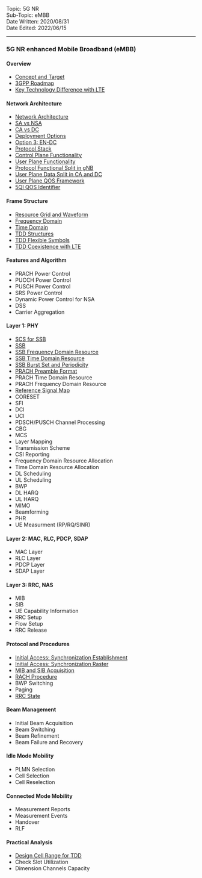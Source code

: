 Topic: 5G NR<br>
Sub-Topic: eMBB<br>
Date Written: 2020/08/31<br>
Date Edited: 2022/06/15<br>

---

### 5G NR enhanced Mobile Broadband (eMBB)

#### Overview 

- [Concept and Target](/nr_embb/nr_embb_overview.md?id=Concept-and-Target)<br>
- [3GPP Roadmap](/nr_embb/nr_embb_overview.md?id=3GPP-Roadmap)<br>
- [Key Technology Difference with LTE](/nr_embb/nr_embb_overview.md?id=Key-Technology-Difference-with-LTE)<br>

#### Network Architecture

- [Network Architecture](/nr_embb/nr_embb_nwarchitecture.md?id=Network-Architecture)<br>
- [SA vs NSA](/nr_embb/nr_embb_nwarchitecture.md?id=SA-vs-NSA)<br>
- [CA vs DC](/nr_embb/nr_embb_nwarchitecture.md?id=CA-vs-DC)<br>
- [Deployment Options](/nr_embb/nr_embb_nwarchitecture.md?id=Deployment-Options)<br>
- [Option 3: EN-DC](/nr_embb/nr_embb_nwarchitecture.md?id=Option-3-EN-DC)<br>
- [Protocol Stack](/nr_embb/nr_embb_nwarchitecture.md?id=Protocol-Stack)<br>
- [Control Plane Functionality](/nr_embb/nr_embb_nwarchitecture.md?id=Control-Plane-Functionality)<br>
- [User Plane Functionality](/nr_embb/nr_embb_nwarchitecture.md?id=Control-Plane-Functionality)<br>
- [Protocol Functional Split in gNB](/nr_embb/nr_embb_nwarchitecture.md?id=Protocol-Functional-Split-in-gNB)<br>
- [User Plane Data Split in CA and DC](/nr_embb/nr_embb_nwarchitecture.md?id=User-Plane-Data-Split-in-CA-and-DC)<br>
- [User Plane QOS Framework](/nr_embb/nr_embb_nwarchitecture.md?id=User-Plane-QOS-Framework)<br>
- [5QI QOS Identifier](/nr_embb/nr_embb_nwarchitecture.md?id=_5QI-QOS-Identifier)<br>

#### Frame Structure

- [Resource Grid and Waveform](/nr_embb/nr_embb_framestructure.md?id=Resource-Grid-and-Waveform)<br>
- [Frequency Domain](/nr_embb/nr_embb_framestructure.md?id=Frequency-Domain)<br>
- [Time Domain](/nr_embb/nr_embb_framestructure.md?id=Time-Domain)<br>
- [TDD Structures](/nr_embb/nr_embb_framestructure.md?id=TDD-Structures)<br>
- [TDD Flexible Symbols](/nr_embb/nr_embb_framestructure.md?id=TDD-Flexible-Symbols)<br>
- [TDD Coexistence with LTE](/nr_embb/nr_embb_framestructure.md?id=TDD-Coexistence-with-LTE)<br>

#### Features and Algorithm 

- PRACH Power Control
- PUCCH Power Control
- PUSCH Power Control
- SRS Power Control
- Dynamic Power Control for NSA
- DSS
- Carrier Aggregation

#### Layer 1: PHY

- [SCS for SSB](/nr_embb/nr_embb_layer1.md?id=SCS-for-SSB)<br>
- [SSB](/nr_embb/nr_embb_layer1.md?id=SSB)<br>
- [SSB Frequency Domain Resource](/nr_embb/nr_embb_layer1.md?id=SSB-Frequency-Domain-Resource)<br>
- [SSB Time Domain Resource](/nr_embb/nr_embb_layer1.md?id=SSB-Time-Domain-Resource)<br>
- [SSB Burst Set and Periodicity](/nr_embb/nr_embb_layer1.md?id=SSB-Burst-Set-and-Periodicity)<br>
- [PRACH Preamble Format](/nr_embb/nr_embb_layer1.md?id=PRACH-Preamble-Format)<br>
- PRACH Time Domain Resource
- PRACH Frequency Domain Resource
- [Reference Signal Map](/nr_embb/nr_embb_layer1.md?id=Reference-Signal-Map)<br>
- CORESET
- SFI
- DCI
- UCI
- PDSCH/PUSCH Channel Processing
- CBG
- MCS
- Layer Mapping
- Transmission Scheme
- CSI Reporting
- Frequency Domain Resource Allocation
- Time Domain Resource Allocation
- DL Scheduling
- UL Scheduling
- BWP
- DL HARQ
- UL HARQ
- MIMO
- Beamforming
- PHR
- UE Measurment (RP/RQ/SINR)

#### Layer 2: MAC, RLC, PDCP, SDAP

- MAC Layer
- RLC Layer
- PDCP Layer
- SDAP Layer

#### Layer 3: RRC, NAS 

- MIB
- SIB
- UE Capability Information
- RRC Setup
- Flow Setup
- RRC Release

#### Protocol and Procedures 

- [Initial Access: Synchronization Establishment](/nr_embb/nr_embb_procedure?id=initial-access-synchronization-establishment)<br>
- [Initial Access: Synchronization Raster](/nr_embb/nr_embb_procedure?id=initial-access-synchronization-raster)<br>
- [MIB and SIB Acquisition](/nr_embb/nr_embb_procedure?id=MIB-and-SIB-Acquisition)<br>
- [RACH Procedure](/nr_embb/nr_embb_procedure?id=RACH-Procedure)<br>
- BWP Switching
- Paging
- [RRC State](/nr_embb/nr_embb_procedure.md?id=RRC-State)<br>

#### Beam Management

- Initial Beam Acquisition
- Beam Switching
- Beam Refinement
- Beam Failure and Recovery

#### Idle Mode Mobility 

- PLMN Selection
- Cell Selection
- Cell Reselection

#### Connected Mode Mobility 

- Measurement Reports
- Measurement Events
- Handover
- RLF

#### Practical Analysis

- [Design Cell Range for TDD](/nr_embb/nr_embb_practical.md?id=Design-Cell-Range-for-TDD)<br>
- Check Slot Utilization
- Dimension Channels Capacity